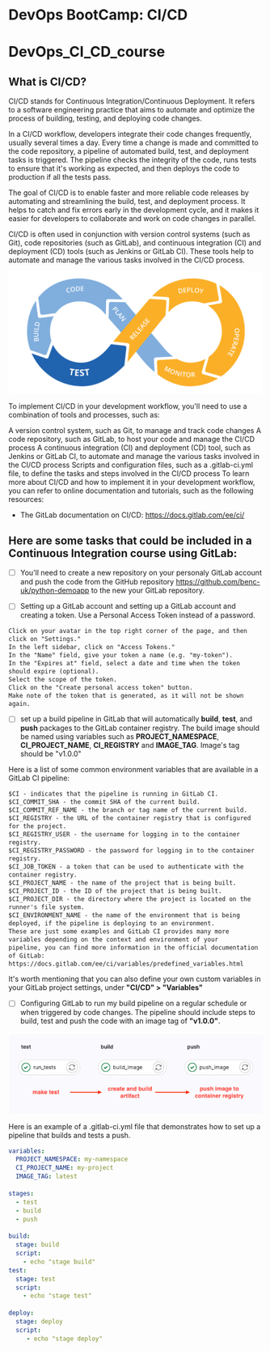 #  DevOps BootCamp: CI/CD

# DevOps_CI_CD_course

## What is CI/CD?

CI/CD stands for Continuous Integration/Continuous Deployment. It refers to a software engineering practice that aims to automate and optimize the process of building, testing, and deploying code changes.

In a CI/CD workflow, developers integrate their code changes frequently, usually several times a day. Every time a change is made and committed to the code repository, a pipeline of automated build, test, and deployment tasks is triggered. The pipeline checks the integrity of the code, runs tests to ensure that it's working as expected, and then deploys the code to production if all the tests pass.

The goal of CI/CD is to enable faster and more reliable code releases by automating and streamlining the build, test, and deployment process. It helps to catch and fix errors early in the development cycle, and it makes it easier for developers to collaborate and work on code changes in parallel.

CI/CD is often used in conjunction with version control systems (such as Git), code repositories (such as GitLab), and continuous integration (CI) and deployment (CD) tools (such as Jenkins or GitLab CI). These tools help to automate and manage the various tasks involved in the CI/CD process.

![Alt text](/pictures/CICDBlog.png)

To implement CI/CD in your development workflow, you'll need to use a combination of tools and processes, such as:

A version control system, such as Git, to manage and track code changes
A code repository, such as GitLab, to host your code and manage the CI/CD process
A continuous integration (CI) and deployment (CD) tool, such as Jenkins or GitLab CI, to automate and manage the various tasks involved in the CI/CD process
Scripts and configuration files, such as a .gitlab-ci.yml file, to define the tasks and steps involved in the CI/CD process
To learn more about CI/CD and how to implement it in your development workflow, you can refer to online documentation and tutorials, such as the following resources:

- The GitLab documentation on CI/CD: https://docs.gitlab.com/ee/ci/

## Here are some tasks that could be included in a Continuous Integration course using GitLab:

- [ ] You'll need to create a new repository on your personaly GitLab account and push the code from the GitHub repository https://github.com/benc-uk/python-demoapp to the new your GitLab repository.

- [ ]  Setting up a GitLab account and setting up a GitLab account and creating a token. Use a Personal Access Token instead of a password. 

```text
Click on your avatar in the top right corner of the page, and then click on "Settings."
In the left sidebar, click on "Access Tokens."
In the "Name" field, give your token a name (e.g. "my-token").
In the "Expires at" field, select a date and time when the token should expire (optional).
Select the scope of the token.
Click on the "Create personal access token" button.
Make note of the token that is generated, as it will not be shown again.
```

- [ ] set up a build pipeline in GitLab that will automatically **build**, **test**, and **push** packages to the GitLab container registry. The build image should be named using variables such as **PROJECT_NAMESPACE**, **CI_PROJECT_NAME**, **CI_REGISTRY** and **IMAGE_TAG**. Image's tag should be "v1.0.0"

Here is a list of some common environment variables that are available in a GitLab CI pipeline:

```text
$CI - indicates that the pipeline is running in GitLab CI.
$CI_COMMIT_SHA - the commit SHA of the current build.
$CI_COMMIT_REF_NAME - the branch or tag name of the current build.
$CI_REGISTRY - the URL of the container registry that is configured for the project.
$CI_REGISTRY_USER - the username for logging in to the container registry.
$CI_REGISTRY_PASSWORD - the password for logging in to the container registry.
$CI_JOB_TOKEN - a token that can be used to authenticate with the container registry.
$CI_PROJECT_NAME - the name of the project that is being built.
$CI_PROJECT_ID - the ID of the project that is being built.
$CI_PROJECT_DIR - the directory where the project is located on the runner's file system.
$CI_ENVIRONMENT_NAME - the name of the environment that is being deployed, if the pipeline is deploying to an environment.
These are just some examples and GitLab CI provides many more variables depending on the context and environment of your 
pipeline, you can find more information in the official documentation of GitLab:
https://docs.gitlab.com/ee/ci/variables/predefined_variables.html
```

It's worth mentioning that you can also define your own custom variables in your GitLab project settings, under **"CI/CD" > "Variables"**

- [ ] Configuring GitLab to run my build pipeline on a regular schedule or when triggered by code changes. The pipeline should include steps to build, test and push the code with an image tag of **"v1.0.0"**. 

![Semantic description of image](/pictures/ci.png "Image Title")

Here is an example of a .gitlab-ci.yml file that demonstrates how to set up a pipeline that builds and tests a push.

```yaml
variables:
  PROJECT_NAMESPACE: my-namespace
  CI_PROJECT_NAME: my-project
  IMAGE_TAG: latest

stages:
  - test
  - build
  - push

build:
  stage: build
  script:
    - echo "stage build"
test:
  stage: test
  script:
    - echo "stage test"

deploy:
  stage: deploy
  script:
     - echo "stage deploy"
```